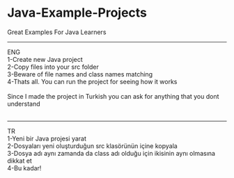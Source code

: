 # Java-Example-Projects
Great Examples For Java Learners
<hr>
ENG<br>
1-Create new Java project<br>
2-Copy files into your src folder<br>
3-Beware of file names and class names matching<br>
4-Thats all. You can run the project for seeing how it works<br>
<br>
Since I made the project in Turkish you can ask for anything that you dont understand<br>
<br><hr>
TR<br>
1-Yeni bir Java projesi yarat<br>
2-Dosyaları yeni oluşturduğun src klasörünün içine kopyala<br>
3-Dosya adı aynı zamanda da class adı olduğu için ikisinin aynı olmasına dikkat et<br>
4-Bu kadar! <br>
